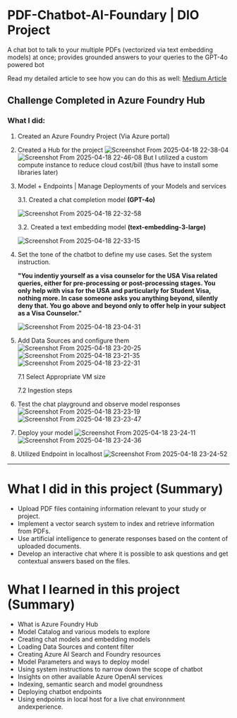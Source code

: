 # PDF-Chatbot-AI-Foundary | DIO Project
A chat bot to talk to your multiple PDFs (vectorized via text embedding models) at once; provides grounded answers to your queries to the GPT-4o powered bot

Read my detailed article to see how you can do this as well: [Medium Article](https://immrbhattarai.medium.com/make-your-own-ai-powered-pdf-chatbot-1bf661fc5ecb)

## Challenge Completed in Azure Foundry Hub

### What I did:
1. Created an Azure Foundry Project (Via Azure portal)
2. Created a Hub for the project
   ![Screenshot From 2025-04-18 22-38-04](https://github.com/user-attachments/assets/1ae4452f-6a7b-46cc-bf0a-2af5879afd8a)
   ![Screenshot From 2025-04-18 22-46-08](https://github.com/user-attachments/assets/5e2d57e0-fa2f-4e3f-9e78-a42ef98ef898)
   But I utilized a custom compute instance to reduce cloud cost/bill (thus have to install some libraries later)
   
4. Model + Endpoints | Manage Deployments of your Models and services
   
   3.1. Created a chat completion model **(GPT-4o)**
   
   ![Screenshot From 2025-04-18 22-32-58](https://github.com/user-attachments/assets/aba2a108-18fa-44e3-af84-e90a0bd1e721)
   
   3.2. Created a text embedding model **(text-embedding-3-large)**
   
   ![Screenshot From 2025-04-18 22-33-15](https://github.com/user-attachments/assets/5ed92d2b-bca1-40d3-b196-5adcb8b4daf3)
   
5. Set the tone of the chatbot to define my use cases. Set the system instruction.
   
   **"You indentiy yourself as a visa counselor for the USA Visa related queries, either for pre-processing or post-processing stages. You only help with visa for the USA and particularly for Student Visa, nothing more. In case someone asks you anything beyond, silently deny that. You go above and beyond only to offer help in your subject as a Visa Counselor."**
   
   ![Screenshot From 2025-04-18 23-04-31](https://github.com/user-attachments/assets/e292fe8d-c232-4912-9c52-805b9155b6ed)
   
7. Add Data Sources and configure them
   ![Screenshot From 2025-04-18 23-20-25](https://github.com/user-attachments/assets/0af81ec7-f073-478c-84a5-77236efcbcd7)
   ![Screenshot From 2025-04-18 23-21-35](https://github.com/user-attachments/assets/217c2433-04c9-4000-a2a1-8fca20babe1d)
   ![Screenshot From 2025-04-18 23-22-31](https://github.com/user-attachments/assets/5d5cb035-4b40-4b4e-8dd0-503d69038522)

   7.1 Select Appropriate VM size
   
   7.2 Ingestion steps
   
9. Test the chat playground and observe model responses
   ![Screenshot From 2025-04-18 23-23-19](https://github.com/user-attachments/assets/a915ac0b-3d50-48ba-b0ae-b9d2ff0e1ec6)
   ![Screenshot From 2025-04-18 23-23-47](https://github.com/user-attachments/assets/bbf1c976-f9f4-4042-88d9-fd848fffb35a)
    
10. Deploy your model
![Screenshot From 2025-04-18 23-24-11](https://github.com/user-attachments/assets/34a72699-3b01-4604-be3b-1e07e3dc7568)
![Screenshot From 2025-04-18 23-24-36](https://github.com/user-attachments/assets/3ecdab3d-249f-43bd-875b-deb0c4540e49)

11. Utilized Endpoint in localhost
![Screenshot From 2025-04-18 23-24-52](https://github.com/user-attachments/assets/928d9fb6-2945-4cc4-ad9e-877d620cb395)

---
# What I did in this project (Summary)
- Upload PDF files containing information relevant to your study or project.
- Implement a vector search system to index and retrieve information from PDFs.
- Use artificial intelligence to generate responses based on the content of uploaded documents.
- Develop an interactive chat where it is possible to ask questions and get contextual answers based on the files.

# What I learned in this project (Summary)
- What is Azure Foundry Hub
- Model Catalog and various models to explore
- Creating chat models and embedding models
- Loading Data Sources and content filter
- Creating Azure AI Search and Foundry resources
- Model Parameters and ways to deploy model
- Using system instructions to narrow down the scope of chatbot
- Insights on other available Azure OpenAI services
- Indexing, semantic search and model groundness
- Deploying chatbot endpoints
- Using endpoints in local host for a live chat environnment andexperience.
